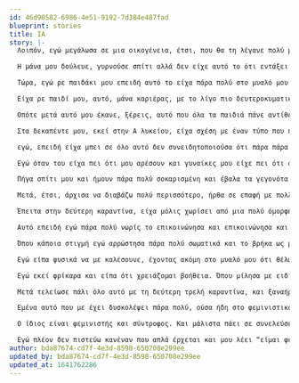 ```yaml
---
id: 46d90582-6986-4e51-9192-7d384e487fad
blueprint: stories
title: ΙΑ
story: |-
  Λοιπόν, εγώ μεγάλωσα σε μια οικογένεια, έτσι, που θα τη λέγανε πολύ μητριαρχική, με την έννοια του ότι δεν μεγάλωσα τόσο πολύ με το στερεότυπο που μας δίνει η πατριαρχία, ειδικά στην Ελλάδα, ότι είναι η γυναίκα. 

  Η μάνα μου δούλευε, γυρνούσε σπίτι αλλά δεν είχε αυτό το ότι εντάξει τώρα είμαι μάνα οπότε θα τα αναλάβω όλα πάνω μου. Δεν ήταν ακριβώς ότι τα μοιραζόταν με τον πατέρα μου γιατί υπερεργαζότανε, αλλά είχε βρει έναν τρόπο ώστε να μην έχει πάρει όλο αυτό που η πατριαρχία λέει ότι είναι μητρότητα. Δηλαδή ότι σφάζομαι οπωσδήποτε για τα παιδιά μου, είναι πάντα τα παιδιά μου προτεραιότητα και επίσης δεν είδα ποτέ τη μάνα μου να είναι παθητική προς οποιοδήποτε παλιμπαιδισμό του πατέρα γιατί ο άνδρας στην πατριαρχία έχει αυτό το να μπορεί να είναι έφηβος για πάντα και η γυναίκα να πρέπει να είναι από πίσω και να τον μαζεύει σε μια ετεροκανονική σχέση. Και επίσης αυτό που είχα πάντα σαν πρότυπο και από τις γιαγιάδες μου ήδη ήταν το ότι πρέπει να μάθεις ότι δεν πρέπει ποτέ να εξαρτηθείς από έναν άντρα. Το οποίο η μητέρα μου το μετέφρασε ότι πρέπει να σπουδάσεις, να ξέρεις ότι θα έχεις πάντα τη δουλειά σου, ότι θα μπορείς να ξεφύγεις από ένα πλαίσιο σχέσης όπου είσαι εξαρτημένη και δεν μπορείς να φύγεις γιατί αν φύγεις θα πεθάνεις της πείνας. 

  Τώρα, εγώ ρε παιδάκι μου επειδή αυτό το είχα πάρα πολύ στο μυαλό μου ότι έτσι λειτουργεί και οι γυναίκες πάντα θα δουλεύουνε και είναι νομικές, έχουν τα λεφτά τους και δεν ρωτάνε ποτέ τον άντρα τους τι θα κάνουν τα λεφτά τους, θεωρούσα ότι είναι έτσι και η πρώτη μου επαφή με σπίτι που η γυναίκα είτε το παρουσιάζουν ως δικές τους επιλογές και δεν ξέρω κατά πόσο ήταν όντως μια συνειδητή επιλογή να κάτσει σπίτι να μεγαλώσει τα παιδιά όσο ο άντρας βγαίνει, δουλεύει και δεν έχει καμία εμπλοκή, θυμάμαι ότι με είχε ξενίσει πάρα πολύ, είχα δυσκολευτεί πάρα πολύ ακόμα και να κάνω παρέα με αυτά τα παιδάκια στο σχολείο που δεν είχα τη συνειδητοποίηση του φεμινισμού απλά ήξερα ότι εμένα η οικογένεια μου δεν λειτουργεί έτσι. 

  Είχα ρε παιδί μου, αυτό, μάνα καριέρας, με το λίγο πιο δευτεροκυματικό του φεμινισμού. Αργότερα όμως κι επειδή κι εγώ είμαι παιδί έτσι των zeros, εντάξει, δεν μπορούσα να πω ότι αντιλαμβανόμουν τόσο πολύ την πατριαρχία, με την έννοια ότι είχα πάντα θέματα με το σώμα μου, είχα διατροφικές διαταραχές, δεν μου άρεσε….ένιωθα ότι έχω μικρό στήθος, ότι δεν είμαι τόσο ωραία, έχω παραπάνω τριχοφυΐα, αλλά αυτά δεν τα είχα μεταφράσει ποτέ στο ότι προέρχεται από την πατριαρχία και είχα μάθει να τα μισώ αυτά στον εαυτό μου. Να με βλέπω πάντα ως χοντρή, πάντα ως άσχημη και πίστευα ότι φταίει κάτι μέσα μου, ότι εγώ είμαι έτσι πρώτον αλλά κι εγώ δεν μπορώ να μ’αγαπήσω γιατί εγώ είμαι χαλασμένη. 

  Οπότε μετά αυτό μου έκανε, ξέρεις, αυτό που όλα τα παιδιά πάνε αντίθετα στους γονείς τους, εμένα με έκανε έτσι να βλέπω τις φεμινίστριες ως αυτές τις τρελές με τις αξύριστες μασχάλες, που είναι υπερβολικές και έλα μωρέ αφού ψηφίζουμε και δουλεύουμε είμαστε μια χαρά. 

  Στα δεκαπέντε μου, εκεί στην Α λυκείου, είχα σχέση με έναν τύπο που ήτανε αυτό που ονειρευόμουν γιατί ήταν έτσι 2-3 χρόνια μεγαλύτερος, μόλις είχε τελειώσει το σχολείο, σπούδαζε σκηνοθεσία, ήτανε vegan, ήταν ανθρωπιστής, ήτανε χίπις, οπότε είπα, wow, έχω πιάσει την καλή, ήτανε έτσι. πανέμορφος, όλες μου οι φίλες -γιατί είχα ήδη μπει στους εναλλακτικούς, με πολλά εισαγωγικά, κύκλους του λυκείου- ξέρεις, ζηλεύανε, και πότε θα έρθει αυτός να είμαστε όλοι μαζί, 

  εγώ, επειδή είχα μπει σε όλο αυτό δεν συνειδητοποιούσα ότι πάρα πάρα πολλές φορές το “είσαι πάρα πολύ βαμμένη, γιατί είσαι πάρα πολύ βαμμένη;”, “αυτό που φοράς είναι πάρα πολύ κοντό”, “γιατί φοράς τακούνια;” ή έχουμε βγει “γιατί τρως τόσο πολύ;”, εγώ δεν το έβλεπα ώς κακοποίηση, το έβλεπα ως ότι “κοίτα το αγόρι μου προσπαθεί να με κάνει κι εμένα την τέλεια, vegan, καλλιτέχνιδα”, απλά κάτι μέσα μου ένιωθε τρελή πίεση. Δηλαδή ένιωθα ότι δεν ήθελα να τον βλέπω. Θυμάμαι, έχουμε πάει διακοπές με τους γονείς μου, τελευταίες διακοπές που πήγα μαζί τους και με έπαιρνε τηλέφωνο και είχε έρθει ο καλύτερος μου φίλος, ο οποίος, όχι ότι έχει σημασία αλλά είναι και πάρα πολύ γκέι ρε παιδάκι μου, δεν έχει καμία σημασία απλά ξέρεις είναι το έξτρα της πατριαρχίας, και τον άκουσε από πίσω να μιλάει και μου ούρλιαζε, ότι ποιος είναι αυτός, και είσαι με άλλον άντρα, και που είσαι και μου είχες πει..και εγώ ήμουν 15.. 

  Εγώ όταν του είχα πει ότι μου αρέσουν και γυναίκες μου είχε πει ότι όλο αυτό είναι στο κεφάλι μου και απλά περνάω τη φάση μου και ότι εμείς είμαστε φτιαγμένοι ο ένας για τον άλλον οπότε εντάξει, δεν δίνει σημασία σε αυτό. Μέχρι που κάποια στιγμή βρεθήκαμε σε ένα πάρτυ, εγώ για κάποιο λόγο απέφευγα πάρα πολύ να κάνω σεξ μαζί του, και σε αυτό το πάρτυ έγινε πάρα πολύ παραβιαστικός, εντέλει με βίασε, εγώ δεν το συνειδητοποίησα, και κάποια στιγμή εκεί στη Δευτέρα, Τρίτη Λυκείου, άρχισα να εμπλέκομαι πολύ έντονα με το αντιφασιστικό και το εργατικό κίνημα, και κάποια στιγμή ήμουνα, αφού έχω δώσει πανελλήνιες σε ένα τύπου ρεμπέτικο πάρτυ και γνωρίζω μια κοπέλα η οποία ήρθε πάρα πολύ σκασμένη από τα δικά της και εμένα μου βγήκε μια φροντιστικότητα από το πουθενά, ότι “τι έχεις; να σε βοηθήσω;” και μου λέει “τίποτα, απλά είδα τον βιαστή μου”. Εγώ παθαίνω σοκ γιατί μέχρι τότε δεν έχω ξαναμιλήσει, δεν έχω ξαναέρθει σε επαφή με επιζώσα. Δηλαδή είχα τον βιασμό στο μυαλό μου ως αυτό που γίνεται σε ένα σοκάκι, τα βράδια και είναι μια στις χίλιες, οπότε δεν θα έρθω ποτέ στη ζωή μου σε επαφή με θύμα βιασμού και είναι κάτι πάρα πολύ μακρυά από μένα. Και αρχίζουμε να μιλάμε, και έγινε πάρα πολύ συναισθηματική και ήτανε και μεθυσμένη οπότε έκανε ένα oversharing τεράστιο και άρχισε αυτό που μου λέει να είναι αυτό που έχω βιώσει ακριβώς. Και είναι η πρώτη φορά που θυμάμαι ότι γύρισα και πάρα πολύ κυνικά της είπα “Α, αυτό μου έχει συμβεί και μένα”. Και ότι πάγωσε και μετά συνειδητοποίησα και λέω “Ω σκατά, αυτό μου έχει συμβεί και μένα. 

  Πήγα σπίτι μου και ήμουν πάρα πολύ σοκαρισμένη και έβαλα τα γεγονότα κάτω και είπα ότι οκ γιατί δεν είπα ποτέ σε κανέναν τι συνέβη; Και γιατί εγώ ήταν βίαιο και είχα παγώσει αλλά δεν το μετέφρασα ποτέ; Και άρχισα να διαβάζω για τον ενδοσυντροφικό βιασμό, στον οποίο εγώ δεν πίστευα γιατί στο μυαλό μου ήταν ότι αφού καυλώνεις πάντα με αυτόν πως γίνεται να σε βιάσει ξέρω ’γώ. 

  Μετά, έτσι, άρχισα να διαβάζω πολύ περισσότερο, ήρθα σε επαφή με πολλά φεμινιστά, ήμουν ήδη στο queer κίνημα, είχα πιάσει και τη δουλειά μου σε έναν queer θίασο, και μετά με την δολοφονία του Ζακ ήρθα σε πάρα πολύ έντονη επαφή όντως με το φεμινιστικό κίνημα. Δηλαδή πήγα στις πρώτες μου συνελεύσεις και άρχισα να μιλάω πολύ και βρήκα τη Σοφία την κουμπάρα μου και αρχίσαμε πολύ, πολύ να μιλάμε και θυμάμαι ότι το πρώτο έτσι εύσημο που πήρα ούσα φεμινίστρια, μου είναι ακόμα πάρα πολύ δύσκολο να πω ότι είμαι είτε φεμινίστρια είτε ακτιβίστρια, δηλαδή νιώθω ότι είναι πάρα πολύ βαρείς τίτλοι, ήταν όταν κάποια στιγμή κάτι έλεγε ένας φίλος μας ο οποίος είναι ψάλτης και του απάντησα, που ήταν η πρώτη φορά με σεβασμό που απάντησα σε άνθρωπο που μιλάει για τη θρησκεία και του λέει η Σοφία “Κράτα το αυτό γιατί η Ιωάννα είναι η πιο σκληροπυρηνική φεμινίστρια που ξέρω". Όποτε ήταν το πρώτο εύσημο ότι “Wow, αυτό το άτομο το οποίο για μένα είναι πάνω σε ένα βάραθρο για το τι πρέπει να είμαι σαν άνθρωπος, με αναγνωρίζει. 

  Έπειτα στην δεύτερη καραντίνα, είχα μόλις χωρίσει από μια πολύ όμορφη σχέση που είχα 2,5 χρόνια, που ήταν πολύ όμορφος ο χωρισμός μείναμε πολύ καλοί φίλοι, οπότε εγώ είχα επουλώσει πάρα πολλές από τις πληγές του να έχεις πολύ κακή σχέση στα 15 σου γιατί κι αργότερα είχα σχέσεις αλλά πάλι κινούνταν γύρω από αυτό το πατριαρχικό τρόπο συνύπαρξης. Ψιλοξέχασα ότι όλα αυτά που διαβάζω είναι ακόμα κοντά μου, δηλαδή υπάρχουν ακόμα εκεί έξω. Το έβλεπα λίγο ακαδημαϊκό φεμινισμό. Και γνώρισα έναν τύπο με τον οποίο υπήρξε πάρα πολύ πάθος πάρα πολύ νωρίς και αυτός μου είχε επικοινωνήσει το ότι έχει θέματα, ζητήματα με την ψυχική του υγεία, ήξερα ότι παίρνει φαρμακευτική αγωγή, επειδή στο σπίτι μου έχω δυο επιζήσαντες από απόπειρες δεν μου φάνηκε καν περίεργο. 

  Αυτό επειδή εγώ πάρα πολύ νωρίς το επικοινώνησα και επικοινώνησα και το ότι έχω βιαστεί και ότι πάρα πολλές φορές μου είναι δύσκολο, ότι χρειάζομαι κάποιο χρόνο, ότι βιώνω το σεξ με έναν πάρα πολύ διαφορετικό τρόπο, αυτά άρχισε να τα εργαλειοποιεί πάρα πολύ νωρίς στη σχέση. Άρχισε με πάρα πολύ λίγα πράγματα, πάρα πολύ μικρά, όπως, είχε έρθει στη δουλειά μου και εγώ δεν μπορούσα να του δώσω σημασία γιατί δούλευα και μου έκανε μούτρα και όταν εγώ συνειδητοποίησα ότι το έκανε για αυτό μου είπε “Όχι, όχι είναι απλά έτσι η κατάθλιψη, οπότε εκεί που είμαι καλά, παύω να είμαι καλά”. Μετά έγινε αυτό όλο και πιο έντονο, όλο και πιο έντονο, όλο και πιο έντονο κι έφτασε σε ένα σημείο, είχε βρει πάρα πολύ ύπουλους τρόπους να με κακοποιεί και σωματικά πέρα από τη ψυχολογική κακοποίηση όπου μετά ας πούμε -το προηγούμενο βράδυ μπορεί να με είχε σπάσει στο ξύλο, να μάζευα κυριολεκτικά τα αίματα μου από κάτω και το επόμενο πρωί να μου έλεγε ότι “δεν το θυμάμαι, έπαθα μπλοκ άουτ, είναι από τα χάπια μου, πρέπει να αλλάξω τα χάπια μου”. 

  Όπου κάποια στιγμή εγώ αρρώστησα πάρα πολύ σωματικά και το βρήκα ως μια ευκαιρία να πάω στο πατρικό μου, γιατί μέναμε μαζί. Οπότε είπα ότι πρέπει να πάω, να πάρω τα χαρτιά μου, μπορεί να πάθω κάτι, να τα έχουμε αν πάμε στο νοσοκομείο, να έχω το ΑΜΚΑ μου, το βιβλιάριο μου κλπ. Και έφυγα και όντως χειροτέρεψε αλλά το εργαλειοποίηση πάρα πολύ για να ξεφύγω από αυτό το περιβάλλον. Αυτός άρχισε να λέει ότι θα αυτοκτονήσει κι έφτασε στο σημείο να μου στέλνει μηνύματα να μου λέει ότι “Θα αυτοκτονήσω και στο γράμμα γράφω ότι φταις εσύ και θα ζεις με αυτό για πάντα. Είναι το κρίμα στο λαιμό σου.” Μέχρι που κάποια στιγμή από την πάρα πολύ απειλή αυτός έπαθε ένα, εγώ θεωρούσα ότι είναι ψυχοσικό επεισόδιο. Βγήκε έξω, εγώ πήρα τηλέφωνο την αστυνομία γιατί εγώ όντως φοβήθηκα πάρα πολύ και για αυτόν και για ανθρώπους γύρω του, γιατί πάρα πολύ συχνά έβγαζε βία και προς άτομα γύρω του που εγώ έβαζα το σώμα μου ανάμεσα και εντέλει μεταφραζόταν βία σε μένα και εντέλει κατέληξε να γίνει βίαιη εισαγωγή του σε ίδρυμα που εκεί έγινε, μου είπαν οι γονείς του ότι θέλει να μου μιλήσει η γιατρός που τον έχει αναλάβει γιατί θεωρεί ότι δεν της τα λέει όλα, για να ξέρει τι αγωγή πρέπει να του δώσει, αν είναι πιο σοβαρή η κατάσταση από ότι κρίνουνε. 

  Εγώ είπα φυσικά να με καλέσουνε, έχοντας ακόμη στο μυαλό μου ότι θέλω να τον προστατεύσω, και με πήρε τηλέφωνο και μου είπε ότι “αυτό στο λέω off the record, δεν στο έχω πει ποτέ, δεν το γνωρίζεις, δεν ξέρω τι να κάνω αυτή τη στιγμή, όλοι οι υπόλοιποι γιατροί λένε ότι πρέπει να τον βγάλουμε γιατί όντως δεν έχει τίποτα και όλο αυτό κρίνουμε ότι είναι από προσπάθεια χειραγώγησης, δεν ισχύει δηλαδή τίποτα από αυτά που σου έχει πει, δεν βλέπουμε κανέναν άνθρωπο με αυτοκτονική τάση ή ακόμα και θέματα ψυχικής υγείας που να μπορούν διαγνωστούν, μου λέει, απλά εγώ φοβάμαι για σένα ως γυναίκα προς γυναίκα, βρες έναν τρόπο να μείνεις μακρυα του, δεν μπορώ να κάνω τίποτα αν εσύ η ίδια δεν θέλεις να το πας δικαστικά.” 

  Εγώ εκεί φρίκαρα και είπα ότι χρειάζομαι βοήθεια. Όπου μίλησα με ειδικούς, το αναλάβανε οι δικηγόροι. Ε δεν το πήγαμε εντέλει ποτέ δικαστικά γιατί δεν ήθελα να βιώσω τον επανατραυματισμό του να πρέπει να τα λέω συνέχεια σε μπάτσους, σε δικηγόρους, σε εισαγγελείς, σε ιατροδικαστές, σε ανακριτές, να αρχίσουνε να μου λένε “ναι αλλά εσύ γιατί δεν έφυγες, αφού ήταν όμως σχέση σου, βρε μήπως τα βλέπεις λίγο υπερβολικά, μήπως δεν είναι έτσι”, και το άφησα. 

  Μετά τελείωσε πάλι όλο αυτό με τη δεύτερη τρελή καραντίνα, και ξαναήρθα σε επαφή με άτομα τα οποία είχα χάσει λόγω αυτής της σχέσης, γιατί δεν με άφηνε να βλέπω τους φίλους μου, να γυρνάω στο σπίτι μου, ούτε να κάνω μπάνιο δεν με άφηνε ας πούμε μερικές φορές, πόσο μάλλον να δω φίλους. Το επικοινώνησα και είπαμε ότι πρέπει να γίνει μάλλον και κάτι συλλογικά. Έπειτα, ενώ το συζητούσαμε και κάναμε καλέσματα και κάπως δεν βγήκε, μετά έσκασε το me too ως τεράστια έκρηξη, και κάποια στιγμή μια φίλη μας την ακολούθησε ένα βανάκι και είπαμε οκ πλέον πρέπει να προστατεύσουμε η μια την άλλη. Και εκεί έγινε το κάλεσμα που είπαμε ότι χρειαζόμαστε μια φεμινιστική συλλογικότητα που θα είναι στις γειτονιές και δεν θα είναι ένας κεντρικός φεμινισμός που βγάζει 10 καλέσματα, γράφει και 20 κείμενα και είναι αυτό. Χρειαζόμαστε να προστατεύσουμε η μια την άλλη. Κι αυτό έχει πάει πάρα πολύ όμορφα, παρόλη τη δυσκολία του ότι μας ήρθε κάτι που δεν περιμέναμε. Και αυτό είναι πάνω κάτω. 

  Εμένα αυτό που με έχει δυσκολέψει πάρα πολύ, ούσα ήδη στο φεμινιστικό κίνημα και μπαίνοντας σε μια κακοποιητική σχέση έχοντας όλη την πληροφορία του τι σημαίνει η ενδοσυντροφική κακοποιηση, τι σημαίνει έμφυλη βία, τι σημαίνει πατριαρχία, όταν μου ήρθε εγώ δεν μπορούσα να το αναγνωρίσω. Δηλαδή όταν μπήκα εγώ σ’αυτή την κατάσταση μου πήρε πάρα πολύ καιρό να κατανοήσω τη διάσταση και έβλεπα παντού ότι όντως αυτά που μου λέει για τα οποία του φταίω εγώ ότι φταίω εγώ. Μου έλεγε μάλιστα, πως γίνεται να πηγαίνεις στις συνελεύσεις και εσύ να μην έχεις κάνει τίποτα για τον βιαστή σου. Ή ότι είσαι κακή φεμινίστρια για αυτό κι αυτό τον λόγο.  Ο κακοποιητής μου \[τα έλεγε αυτά]. Οπότε ξέρεις, η πατριαρχία είναι τόσο βαθειά ριζωμένη μέσα μας όπου ακόμα κι όταν έχουμε διαβάσει όλα τα βιβλία, όλα τα κείμενα, έχουμε πάει σ’ όλες τις συνελεύσεις, δεν μπορούμε να την αναγνωρίσουμε και δεν ευθυνόμαστε εμείς γι’ αυτό.

  Ο ίδιος είναι φεμινιστής και σύντροφος. Και μάλιστα πάει σε συνελεύσεις σε κινηματικούς χώρους. Είναι το κλασικό. Υπάρχει πάρα πολύ στο κίνημα αυτό το πράγμα. Η βιτρίνα του “εγώ είμαι αλληλέγγυος. Πέρα από το πόσους μάτσο συντρόφους που έχουμε που λένε “θα σας περιφρουρήσουμε την πορεία γιατί είσαστε γυναικούλες και δεν μπορείτε μόνες σας”, δηλαδή έχουμε αυτό από τη μία, έχουμε τους συντρόφους που λένε “ναι θα σας στηρίξουμε” αλλά δεν κατεβαίνουνε ποτέ στο δρόμο, δεν βάζουνε ποτέ το σώμα τους μπροστά από τις συντρόφισσες τους, όχι προστατευτικά αλλά γιατί όντως η πατριαρχία και αυτό το σύστημα είναι κάτι που πιέζει και τα σώματα των αρρενοπωτήτων, όχι μόνο τα δικά μας. Είναι το ίδιο ας πούμε που είδαμε τώρα με την κατάσταση στο Αφγανιστάν. Ξαφνικά όλοι οι αλληλέγγυοι βγήκαν ισλαμοφοβικοί. Όλοι. Δηλαδή μεταφράζεται με αυτόν τον τρόπο. 

  Εγώ πλέον δεν πιστεύω κανέναν που απλά έρχεται και μου λέει “είμαι φεμινιστής” ή που συμμετέχει όντως στο φεμινιστικό κίνημα. Οι πράξεις σου, ποια από τα κομμάτια της πατριαρχίας τα οποία έχεις εσωτερικεύσει, δουλεύεις κάθε μέρα; Είναι πάρα πολύ βίαιο, είναι πάρα πολύ επίπονο είναι πάρα πολύ δύσκολο κάθε μέρα, όταν σου βγαίνει να πεις ξέρω εγώ.. εμένα αυτό μου έχει βγει πάρα πολύ άσχημα, ωστόσο ο σύντροφος μου με απατούσε κιόλας, και μου είχε βγει, η πρώτη μου σκέψη ήταν το ότι “εντάξει, με απατάς που με απατάς, απάτησε με με μια που να είναι καλύτερη από μένα, με αυτή, ξέρω γω, που είναι χοντρή;” Και ξέρεις μετά σκέφτηκα ότι “τι λες, ποιο σώμα κρίνεις, με ποιο δικαίωμα κρίνεις ένα σώμα, και τι είναι αυτό, από που βγήκε αυτός ο λόγος του μάτσο πατριάρχη; Αυτά δεν είναι τα δικά σου λόγια.” Δεν μισείς την άλλη γυναίκα. Δεν ευθύνεται η άλλη γυναίκα.
author: bda87674-cd7f-4e3d-8598-650708e299ee
updated_by: bda87674-cd7f-4e3d-8598-650708e299ee
updated_at: 1641762286
---
```

